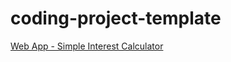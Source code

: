 # coding-project-template
[Web App - Simple Interest Calculator](https://godspe3d.github.io/vftvk-Simple-Interest-Calculator/)
